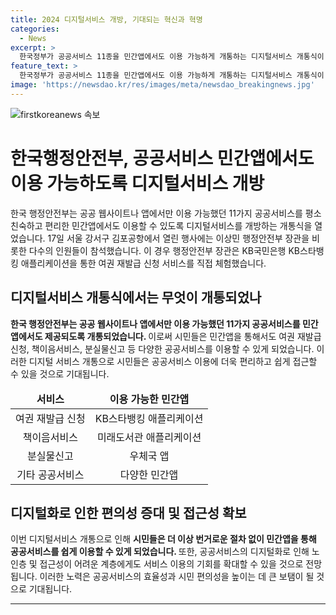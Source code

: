 ```yaml
---
title: 2024 디지털서비스 개방, 기대되는 혁신과 혁명
categories:
  - News
excerpt: >
  한국정부가 공공서비스 11종을 민간앱에서도 이용 가능하게 개통하는 디지털서비스 개통식이 열렸다. 이에 따라 여권 재발급 신청과 분실물신고 등의 서비스를 편리한 민간앱에서도 이용할 수 있게 됐다. 행정안전부 장관은 KB스타뱅킹 애플리케이션을 통한 여권 재발급 신청 서비스를 체험했다.
feature_text: >
  한국정부가 공공서비스 11종을 민간앱에서도 이용 가능하게 개통하는 디지털서비스 개통식이 열렸다. 이에 따라 여권 재발급 신청과 분실물신고 등의 서비스를 편리한 민간앱에서도 이용할 수 있게 됐다. 행정안전부 장관은 KB스타뱅킹 애플리케이션을 통한 여권 재발급 신청 서비스를 체험했다.
image: 'https://newsdao.kr/res/images/meta/newsdao_breakingnews.jpg'
---
```


<p><img src="https://newsdao.kr/res/images/meta/newsdao_breakingnews.jpg" alt="firstkoreanews 속보" /></p>

<h1 data-ke-size="size26">한국행정안전부, 공공서비스 민간앱에서도 이용 가능하도록 디지털서비스 개방</h1>

<p data-ke-size="size16">한국 행정안전부는 공공 웹사이트나 앱에서만 이용 가능했던 11가지 공공서비스를 평소 친숙하고 편리한 민간앱에서도 이용할 수 있도록 디지털서비스를 개방하는 개통식을 열었습니다. 17일 서울 강서구 김포공항에서 열린 행사에는 이상민 행정안전부 장관을 비롯한 다수의 인원들이 참석했습니다. 이 경우 행정안전부 장관은 KB국민은행 KB스타뱅킹 애플리케이션을 통한 여권 재발급 신청 서비스를 직접 체험했습니다.</p>

<h2 data-ke-size="size24">디지털서비스 개통식에서는 무엇이 개통되었나</h2>

<p data-ke-size="size16"><b>한국 행정안전부는 공공 웹사이트나 앱에서만 이용 가능했던 11가지 공공서비스를 민간앱에서도 제공되도록 개통되었습니다. </b>이로써 시민들은 민간앱을 통해서도 여권 재발급 신청, 책이음서비스, 분실물신고 등 다양한 공공서비스를 이용할 수 있게 되었습니다. 이러한 디지털 서비스 개통으로 시민들은 공공서비스 이용에 더욱 편리하고 쉽게 접근할 수 있을 것으로 기대됩니다.</p>

<table>
    <thead>
        <tr>
            <td style="text-align: center;"><b>서비스</b></td>
            <td style="text-align: center;"><b>이용 가능한 민간앱</b></td>
        </tr>
    </thead>
    <tbody>
        <tr>
            <td style="text-align: center;">여권 재발급 신청</td>
            <td style="text-align: center;">KB스타뱅킹 애플리케이션</td>
        </tr>
        <tr>
            <td style="text-align: center;">책이음서비스</td>
            <td style="text-align: center;">미래도서관 애플리케이션</td>
        </tr>
        <tr>
            <td style="text-align: center;">분실물신고</td>
            <td style="text-align: center;">우체국 앱</td>
        </tr>
        <tr>
            <td style="text-align: center;">기타 공공서비스</td>
            <td style="text-align: center;">다양한 민간앱</td>
        </tr>
    </tbody>
</table>

<h2 data-ke-size="size24">디지털화로 인한 편의성 증대 및 접근성 확보</h2>

<p data-ke-size="size16">이번 디지털서비스 개통으로 인해 <b>시민들은 더 이상 번거로운 절차 없이 민간앱을 통해 공공서비스를 쉽게 이용할 수 있게 되었습니다. </b>또한, 공공서비스의 디지털화로 인해 노인층 및 접근성이 어려운 계층에게도 서비스 이용의 기회를 확대할 수 있을 것으로 전망됩니다. 이러한 노력은 공공서비스의 효율성과 시민 편의성을 높이는 데 큰 보탬이 될 것으로 기대됩니다.</p>

<hr>

<p data-ke-size="size16"></p>

